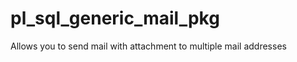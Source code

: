pl_sql_generic_mail_pkg
=======================

Allows you to send mail with attachment to multiple mail addresses